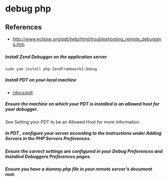# debug php

## References
* http://www.eclipse.org/pdt/help/html/troubleshooting_remote_debugging.htm

##### 


##### Install Zend Debugger on the application server
```
sudo yum install php-ZendFramework2-Debug
```

##### Install PDT on your local machine
* [/docs/pdt](/docs/pdt.md)

##### Ensure the machine on which your PDT is installed is an allowed host for your debugger. 
See Setting your PDT to be an Allowed Host for more information.
##### In PDT , configure your server according to the instructions under Adding Servers in the PHP Servers Preferences.
##### Ensure the correct settings are configured in your Debug Preferences and Installed Debuggers Preferences pages.
##### Ensure you have a dummy.php file in your remote server's document root.
